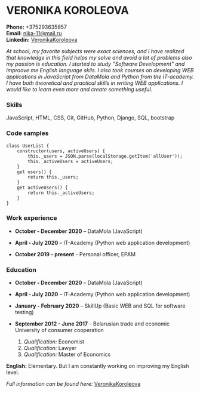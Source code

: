 # VERONIKA KOROLEOVA

**Phone:**   +375293635857  
**Email:**     nika-11@mail.ru  
**Linkedin:** [VeronikaKoroleova](https://www.linkedin.com/in/veronika-koroleova-5156aa1b3/ "VeronikaKoroleova")  

*At school, my favorite subjects were exact sciences, and I have realized that knowledge in this field helps my solve and avoid a lot of problems also my passion is education. I started to study "Software Development" and improove me English language skils. I also took courses on developing WEB applications in JavaScript from DataMola and Python from the IT-academy. I have both theoretical and practical skills in writing WEB applications. I would like to learn even more and create something useful.*

### Skills 
JavaScript, HTML, CSS, Git, GitHub, Python, Django, SQL, bootstrap

### Code samples
```
class UserList {
    constructor(users, activeUsers) {
        this._users = JSON.parse(localStorage.getItem('allUser'));
        this._activeUsers = activeUsers;
    }  
    get users() {
        return this._users;
    }  
    get activeUsers() {
        return this._activeUsers;
    }
}
```

### Work experience 
+ **October - December 2020** – DataMola (JavaScript)

+ **April - July 2020** – IT-Academy (Python web application development)

+ **October 2019 - present** - Personal officer, EPAM

### Education 
+ **October - December 2020** – DataMola (JavaScript)

+ **April - July 2020** – IT-Academy (Python web application development)

+ **January - February 2020** – SkillUp (Basic WEB and SQL for software testing)
+ **September 2012 - June 2017** - Belarusian trade and economic University of consumer cooperation
   1. *Qualification:* Economist
   2. *Qualification:* Lawyer
   3. *Qualification:* Master of Economics

**English:** Elementary. But I am constantly working on improving my English level. 

*Full information can be found here:* [VeronikaKoroleova](https://www.linkedin.com/in/veronika-koroleova-5156aa1b3/ "VeronikaKoroleova")